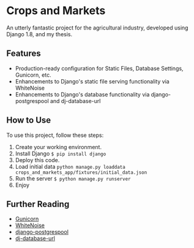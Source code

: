 # Crops and Markets

An utterly fantastic project for the agricultural industry, developed using Django 1.8, and my thesis.

## Features

- Production-ready configuration for Static Files, Database Settings, Gunicorn, etc.
- Enhancements to Django's static file serving functionality via WhiteNoise
- Enhancements to Django's database functionality via django-postgrespool and dj-database-url

## How to Use

To use this project, follow these steps:

1. Create your working environment.
2. Install Django
	`$ pip install django`
3. Deploy this code.
4. Load initial data
	`python manage.py loaddata crops_and_markets_app/fixtures/initial_data.json`
4. Run the server
	`$ python manage.py runserver`
5. Enjoy

## Further Reading

- [Gunicorn](https://warehouse.python.org/project/gunicorn/)
- [WhiteNoise](https://warehouse.python.org/project/whitenoise/)
- [django-postgrespool](https://warehouse.python.org/project/django-postgrespool/)
- [dj-database-url](https://warehouse.python.org/project/dj-database-url/)
